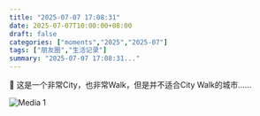 ```yaml
---
title: "2025-07-07 17:08:31"
date: 2025-07-07T10:00:00+08:00
draft: false
categories: ["moments","2025","2025-07"]
tags: ["朋友圈","生活记录"]
summary: "2025-07-07 17:08:31..."
---
```


🥵 这是一个非常City，也非常Walk，但是并不适合City Walk的城市……

![Media 1](/Moments/photos/2025-07-07/202507071708310.jpg)

